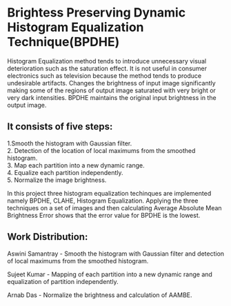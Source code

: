 # Brightess Preserving Dynamic Histogram Equalization Technique(BPDHE)
Histogram Equalization method tends to introduce unnecessary visual deterioration such as the saturation effect. It is not useful in consumer electronics such as television because the method tends to produce undesirable artifacts. Changes the brightness of input image significantly making some of the regions of output image saturated with very bright or very dark intensities. BPDHE maintains the original input brightness in the output image. <br>
## It consists of five steps:<br>
1.Smooth the histogram with Gaussian filter. <br>
2. Detection of the location of local maximums from the smoothed histogram. <br>
3. Map each partition into a new dynamic range. <br>
4. Equalize each partition independently. <br>
5. Normalize the image brightness. <br>

In this project three histogram equalization techinques are implemented namely BPDHE, CLAHE, Histogram Equalization. Applying the three techniques on a set of images and then calculating Average Absolute Mean Brightness Error shows that the error value for BPDHE is the lowest.

## Work Distribution:
Aswini Samantray -  Smooth the histogram with Gaussian filter and detection of local maximums from the smoothed histogram.

Sujeet Kumar - Mapping of each partition into a new dynamic range and equalization of partition independently.

Arnab Das - Normalize the brightness and calculation of AAMBE.
